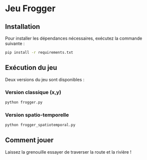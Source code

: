 # Jeu Frogger

## Installation

Pour installer les dépendances nécessaires, exécutez la commande suivante :

```bash
pip install -r requirements.txt
```

## Exécution du jeu

Deux versions du jeu sont disponibles :

### Version classique (x,y)
```bash
python frogger.py
```

### Version spatio-temporelle
```bash
python frogger_spatiotemporal.py
```

## Comment jouer

Laissez la grenouille essayer de traverser la route et la rivière !
